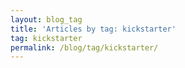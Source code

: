 ```yaml
---
layout: blog_tag
title: 'Articles by tag: kickstarter'
tag: kickstarter
permalink: /blog/tag/kickstarter/
---
```

